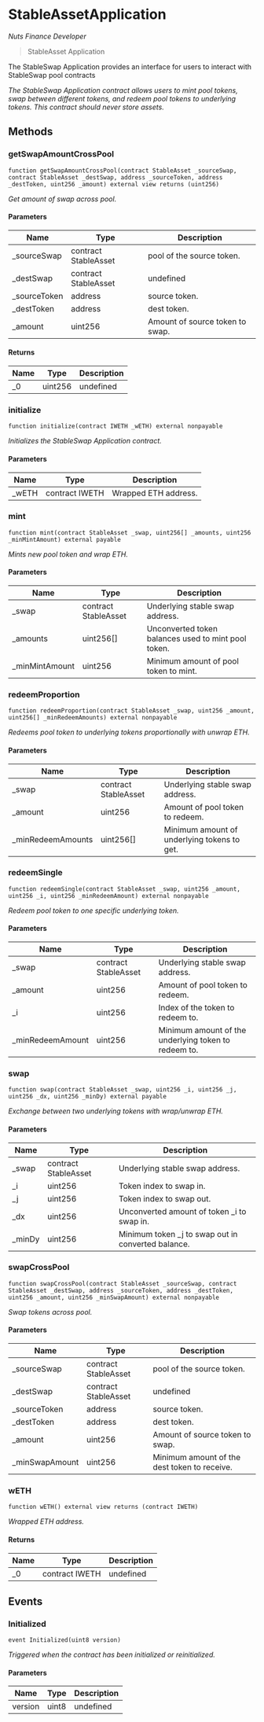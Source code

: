 # StableAssetApplication

*Nuts Finance Developer*

> StableAsset Application

The StableSwap Application provides an interface for users to interact with StableSwap pool contracts

*The StableSwap Application contract allows users to mint pool tokens, swap between different tokens, and redeem pool tokens to underlying tokens. This contract should never store assets.*

## Methods

### getSwapAmountCrossPool

```solidity
function getSwapAmountCrossPool(contract StableAsset _sourceSwap, contract StableAsset _destSwap, address _sourceToken, address _destToken, uint256 _amount) external view returns (uint256)
```



*Get amount of swap across pool.*

#### Parameters

| Name | Type | Description |
|---|---|---|
| _sourceSwap | contract StableAsset | pool of the source token. |
| _destSwap | contract StableAsset | undefined |
| _sourceToken | address | source token. |
| _destToken | address | dest token. |
| _amount | uint256 | Amount of source token to swap. |

#### Returns

| Name | Type | Description |
|---|---|---|
| _0 | uint256 | undefined |

### initialize

```solidity
function initialize(contract IWETH _wETH) external nonpayable
```



*Initializes the StableSwap Application contract.*

#### Parameters

| Name | Type | Description |
|---|---|---|
| _wETH | contract IWETH | Wrapped ETH address. |

### mint

```solidity
function mint(contract StableAsset _swap, uint256[] _amounts, uint256 _minMintAmount) external payable
```



*Mints new pool token and wrap ETH.*

#### Parameters

| Name | Type | Description |
|---|---|---|
| _swap | contract StableAsset | Underlying stable swap address. |
| _amounts | uint256[] | Unconverted token balances used to mint pool token. |
| _minMintAmount | uint256 | Minimum amount of pool token to mint. |

### redeemProportion

```solidity
function redeemProportion(contract StableAsset _swap, uint256 _amount, uint256[] _minRedeemAmounts) external nonpayable
```



*Redeems pool token to underlying tokens proportionally with unwrap ETH.*

#### Parameters

| Name | Type | Description |
|---|---|---|
| _swap | contract StableAsset | Underlying stable swap address. |
| _amount | uint256 | Amount of pool token to redeem. |
| _minRedeemAmounts | uint256[] | Minimum amount of underlying tokens to get. |

### redeemSingle

```solidity
function redeemSingle(contract StableAsset _swap, uint256 _amount, uint256 _i, uint256 _minRedeemAmount) external nonpayable
```



*Redeem pool token to one specific underlying token.*

#### Parameters

| Name | Type | Description |
|---|---|---|
| _swap | contract StableAsset | Underlying stable swap address. |
| _amount | uint256 | Amount of pool token to redeem. |
| _i | uint256 | Index of the token to redeem to. |
| _minRedeemAmount | uint256 | Minimum amount of the underlying token to redeem to. |

### swap

```solidity
function swap(contract StableAsset _swap, uint256 _i, uint256 _j, uint256 _dx, uint256 _minDy) external payable
```



*Exchange between two underlying tokens with wrap/unwrap ETH.*

#### Parameters

| Name | Type | Description |
|---|---|---|
| _swap | contract StableAsset | Underlying stable swap address. |
| _i | uint256 | Token index to swap in. |
| _j | uint256 | Token index to swap out. |
| _dx | uint256 | Unconverted amount of token _i to swap in. |
| _minDy | uint256 | Minimum token _j to swap out in converted balance. |

### swapCrossPool

```solidity
function swapCrossPool(contract StableAsset _sourceSwap, contract StableAsset _destSwap, address _sourceToken, address _destToken, uint256 _amount, uint256 _minSwapAmount) external nonpayable
```



*Swap tokens across pool.*

#### Parameters

| Name | Type | Description |
|---|---|---|
| _sourceSwap | contract StableAsset | pool of the source token. |
| _destSwap | contract StableAsset | undefined |
| _sourceToken | address | source token. |
| _destToken | address | dest token. |
| _amount | uint256 | Amount of source token to swap. |
| _minSwapAmount | uint256 | Minimum amount of the dest token to receive. |

### wETH

```solidity
function wETH() external view returns (contract IWETH)
```



*Wrapped ETH address.*


#### Returns

| Name | Type | Description |
|---|---|---|
| _0 | contract IWETH | undefined |



## Events

### Initialized

```solidity
event Initialized(uint8 version)
```



*Triggered when the contract has been initialized or reinitialized.*

#### Parameters

| Name | Type | Description |
|---|---|---|
| version  | uint8 | undefined |




